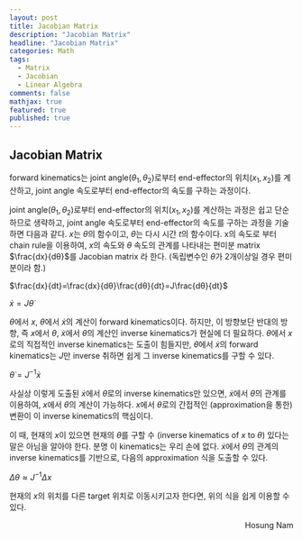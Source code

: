 ```yaml
---
layout: post
title: Jacobian Matrix
description: "Jacobian Matrix"
headline: "Jacobian Matrix"
categories: Math
tags: 
  - Matrix
  - Jacobian
  - Linear Algebra
comments: false
mathjax: true
featured: true
published: true
---
```


## Jacobian Matrix

forward kinematics는 joint angle($θ_1, θ_2$)로부터 end-effector의 위치($x_1, x_2$)를 계산하고,  joint angle 속도로부터 end-effector의 속도를 구하는 과정이다.

joint angle($θ_1, θ_2$)로부터 end-effector의 위치($x_1, x_2$)를 계산하는 과정은 쉽고 단순하므로 생략하고, joint angle 속도로부터 end-effector의 속도를 구하는 과정을 기술하면 다음과 같다. $x$는 $θ$의 함수이고,  $θ$는 다시 시간 $t$의 함수이다. x의 속도로 부터 chain rule을 이용하여,  $x$의 속도와 $θ$ 속도의 관계를 나타내는 편미분 matrix $\frac{dx}{dθ}$를 Jacobian matrix 라 한다. (독립변수인 $θ$가 2개이상일 경우 편미분이라 함.)

$\frac{dx}{dt}=\frac{dx}{dθ}\frac{dθ}{dt}=J\frac{dθ}{dt}$

$\dot{x}=J\dot{θ}$

$θ$에서 $x$,  $\dot{θ}$에서 $\dot{x}$의 계산이 forward kinematics이다. 하지만, 이 방향보단 반대의 방향, 즉 $x$에서 $θ$,  $\dot{x}$에서 $\dot{θ}$의 계산인 inverse kinematics가 현실에 더 필요하다. $θ$에서 $x$로의 직접적인 inverse kinematics는 도출이 힘들지만, $\dot{θ}$에서 $\dot{x}$의 forward kinematics는 $J$만 inverse 취하면 쉽게 그 inverse kinematics를 구할 수 있다.

$\dot{θ}=J^{-1}\dot{x}$

사실상 이렇게 도출된 $\dot{x}$에서 $\dot{θ}$로의 inverse kinematics만 있으면,  $\dot{x}$에서 $\dot{θ}$의 관계를 이용하여, $x$에서 $θ$의 계산이 가능하다. $x$에서 $θ$로의 간접적인 (approximation을 통한) 변환이 이 inverse kinematics의 핵심이다.

이 때, 현재의 $x$이 있으면 현재의 $θ$를 구할 수 (inverse kinematics of $x$ to $θ$) 있다는 말은 아님을 알아야 한다. 분명 이 kinematics는 우리 손에 없다.  $\dot{x}$에서 $\dot{θ}$의 관계의 inverse kinematics를 기반으로, 다음의 approximation 식을 도출할 수 있다.
 
$\Delta θ \approx J^{-1} \Delta x$

현재의 $x$의 위치를 다른 target 위치로 이동시키고자 한다면, 위의 식을 쉽게 이용할 수 있다.


<p align="right"> Hosung Nam <p>
